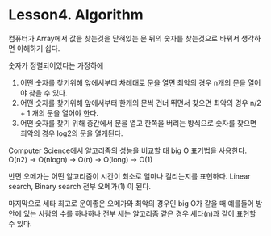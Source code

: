 # Lesson4. Algorithm 

컴퓨터가 Array에서 값을 찾는것을 닫혀있는 문 뒤의 숫자를 찾는것으로 바꿔서 생각하면 이해하기 쉽다. 

숫자가 정렬되어있다는 가정하에
1. 어떤 숫자를 찾기위해 앞에서부터 차례대로 문을 열면 최악의 경우 n개의 문을 열어야 찾을 수 있다. 
2. 어떤 숫자를 찾기위해 앞에서부터 한개의 문씩 건너 뛰면서 찾으면 최악의 경우 n/2 + 1 개의 문을 열어야 한다. 
3. 어떤 숫자를 찾기 위해 중간에서 문을 열고 한쪽을 버리는 방식으로 숫자를 찾으면 최악의 경우 log2의 문을 열게된다.

Computer Science에서 알고리즘의 성능을 비교할 대 big O 표기법을 사용한다.
O(n2) -> O(nlogn) -> O(n) -> O(long) -> O(1)

반면 오메가는 어떤 알고리즘이 시간이 최소로 얼마나 걸리는지를 표현하다. 
Linear search, Binary search 전부 오메가(1) 이 된다. 

마지막으로 세타 최고로 운이좋은 오메가와 최악의 경우인 big O가 같을 때 예를들어 방안에 있는 사람의 수를 하나하나 전부 세는 알고리즘 같은 경우 세타(n)과 같이 표현할 수 있다. 
